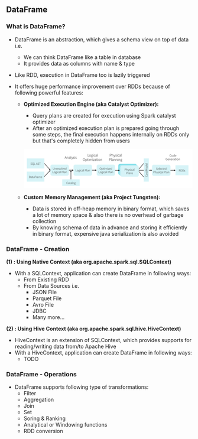 ## DataFrame

### What is DataFrame?
* DataFrame is an abstraction, which gives a schema view on top of data i.e.
  * We can think DataFrame like a table in database
  * It provides data as columns with name & type

* Like RDD, execution in DataFrame too is lazily triggered

* It offers huge performance improvement over RDDs because of following powerful features:
  
  * **Optimized Execution Engine (aka Catalyst Optimizer):**
    * Query plans are created for execution using Spark catalyst optimizer
    * After an optimized execution plan is prepared going through some steps, the final execution happens internally on RDDs only but that's completely hidden from users
    
    ![Alt text](_images/spark-sql-catalyst-optimizer-model.png?raw=true "Spark SQL - Catalyst Optimizer")
    
  * **Custom Memory Management (aka Project Tungsten):**
    * Data is stored in off-heap memory in binary format, which saves a lot of memory space & also there is no overhead of garbage collection
    * By knowing schema of data in advance and storing it efficiently in binary format, expensive java serialization is also avoided

### DataFrame - Creation

**(1) : Using Native Context (aka org.apache.spark.sql.SQLContext)** 
* With a SQLContext, application can create DataFrame in following ways:
  * From Existing RDD
  * From Data Sources i.e.
    * JSON File
    * Parquet File
    * Avro File
    * JDBC
    * Many more...

**(2) : Using Hive Context (aka org.apache.spark.sql.hive.HiveContext)** 
* HiveContext is an extension of SQLContext, which provides supports for reading/writing data from/to Apache Hive
* With a HiveContext, application can create DataFrame in following ways:
  * TODO
  
### DataFrame - Operations
* DataFrame supports following type of transformations:
  * Filter
  * Aggregation
  * Join
  * Set
  * Soring & Ranking
  * Analytical or Windowing functions
  * RDD conversion
  
